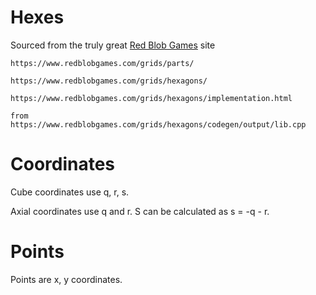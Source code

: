# Hexes

Sourced from the truly great [Red Blob Games](https://www.redblobgames.com) site

    https://www.redblobgames.com/grids/parts/

    https://www.redblobgames.com/grids/hexagons/

    https://www.redblobgames.com/grids/hexagons/implementation.html

    from https://www.redblobgames.com/grids/hexagons/codegen/output/lib.cpp

# Coordinates

Cube coordinates use q, r, s.

Axial coordinates use q and r.
S can be calculated as s = -q - r.

# Points

Points are x, y coordinates.
